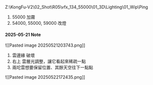 Z:\KongFu-V2\02_Shot\R05\vfx_134_55000\01_3D\Lighting\01_Wip\Ping

1. 55000 加霧
2. 54000, 55000, 59000 改燈


#### 2025-05-21 Note
![[Pasted image 20250521203743.png]]
1. 雲邊緣 破壞
2. 右上 雲層光調整，讓它看起來稀疏一點
3. 兩坨雲想要保留位置、其餘天空往下一點點


![[Pasted image 20250522172435.png]]